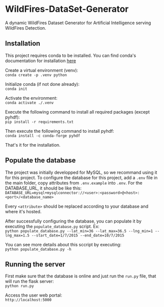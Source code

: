 # WildFires-DataSet-Generator

A dynamic WildFires Dataset Generator for Artificial Intelligence serving WildFires Detection.

## Installation
This project requires conda to be installed. You can find conda's documentation for installation [here](https://conda.io/projects/conda/en/latest/user-guide/install/index.html)

Create a virtual environment (venv):\
`conda create -p .venv python`

Initialize conda (if not done already):\
`conda init`

Activate the environment:\
`conda activate ./.venv`

Execute the following command to install all required packages (except pyhdf):\
`pip install -r requirements.txt`

Then execute the following command to install pyhdf:\
`conda install -c conda-forge pyhdf`

That's it for the installation.

## Populate the database

The project was initially developped for MySQL, so we recommand using it for this project. To configure the database for this project, add a `.env` file in the main folder, copy attributes from `.env.example` into `.env`. For the DATABASE_URL, it should be like this:\
`DATABASE_URL=mysql+mysqlconnector://<user>:<password>@<host>:<port>/<database_name>`

Every `<attribute>` should be replaced according to your database and where it's hosted.

After successfully configuring the database, you can populate it by executing the `populate_database.py` script. Ex:\
`python populate_database.py --lat_min=36 --lat_max=36.5 --lng_min=1 --lng_max=1.5 --start_date=1/7/2015 --end_date=10/7/2015`

You can see more details about this sccript by executing:\
`python populate_database.py -h`

## Running the server

First make sure that the database is online and just run the `run.py` file, that will run the flask server:\
`python run.py`

Access the user web portal:\
`http://localhost:5000`
